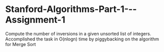 # Stanford-Algorithms-Part-1---Assignment-1
Compute the number of inversions in a given unsorted list of integers.
Accomplished the task in O(nlogn) time by piggybacking on the algorithm for Merge Sort
